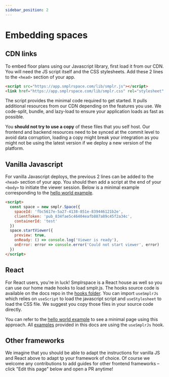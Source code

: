 ```yaml
---
sidebar_position: 2
---
```


# Embedding spaces

## CDN links

To embed floor plans using our Javascript library, first load it from our CDN. You will need the JS script itself and the CSS stylesheets. Add these 2 lines to the `<head>` section of your app.

```html
<script src="https://app.smplrspace.com/lib/smplr.js"></script>
<link href="https://app.smplrspace.com/lib/smplr.css" rel="stylesheet" />
```

The script provides the minimal code required to get started. It pulls additional resources from our CDN depending on the features you use. We code-split, bundle, and lazy-load to ensure your application loads as fast as possible.

You **should not try to use a copy** of these files that you self host. Our frontend and backend resources need to be synced at the commit level to avoid data corruption, loading a copy might break your integration as you might not be using the latest version if we deploy a new version of the platform.

## Vanilla Javascript

For vanilla Javascript deploys, the previous 2 lines can be added to the `<head>` section of your app. You should then add a script at the end of your `<body>` to initiate the viewer session. Below is a minimal example corresponding to the [hello world example](/examples/hello-world).

```html
<script>
  const space = new smplr.Space({
    spaceId: 'fbc5617e-5a27-4138-851e-839446121b2e',
    clientToken: 'pub_834fae5c46404eafb887a89c45f2a34c',
    containerId: 'test'
  })
  space.startViewer({
    preview: true,
    onReady: () => console.log('Viewer is ready'),
    onError: error => console.error('Could not start viewer', error)
  })
</script>
```

## React

For React users, you're in luck! Smplrspace is a React house as well so you can use our home made hooks to load smplr.js. The hooks source code is available on the docs repo in the [hooks folder](https://github.com/smplrspace/docs/tree/main/src/hooks). You can import `useSmplrJs` which relies on `useScript` to load the javascript script and `useStylesheet` to load the CSS file. We suggest you copy those files in your source code directly.

You can refer to the [hello world example](/examples/hello-world) to see a minimal page using this approach. All [examples](/examples) provided in this docs are using the `useSmplrJs` hook.

## Other frameworks

We imagine that you should be able to adapt the instructions for vanilla JS and React above to adapt tp your framework of choice. Of course we welcome any contributions to add guides for other frontend frameworks – click "Edit this page" below and open a PR anytime!

